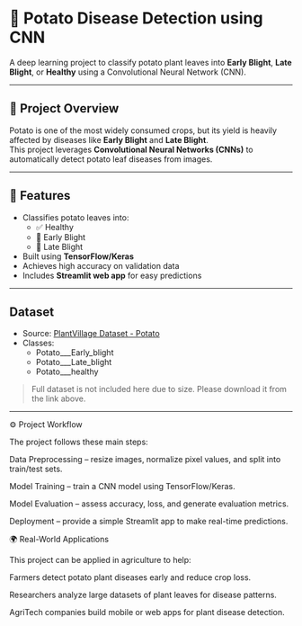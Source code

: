 # 🥔 Potato Disease Detection using CNN

A deep learning project to classify potato plant leaves into **Early Blight**, **Late Blight**, or **Healthy** using a Convolutional Neural Network (CNN).

---

## 📌 Project Overview
Potato is one of the most widely consumed crops, but its yield is heavily affected by diseases like **Early Blight** and **Late Blight**.  
This project leverages **Convolutional Neural Networks (CNNs)** to automatically detect potato leaf diseases from images.

---

## 🚀 Features
- Classifies potato leaves into:
  - ✅ Healthy
  - 🌱 Early Blight
  - 🍂 Late Blight
- Built using **TensorFlow/Keras**
- Achieves high accuracy on validation data
- Includes **Streamlit web app** for easy predictions

---

## Dataset
- Source: [PlantVillage Dataset - Potato](https://www.kaggle.com/datasets/arjuntejaswi/plant-village)  
- Classes:
  - Potato___Early_blight
  - Potato___Late_blight
  - Potato___healthy  

> Full dataset is not included here due to size. Please download it from the link above.
---

⚙️ Project Workflow

The project follows these main steps:

Data Preprocessing – resize images, normalize pixel values, and split into train/test sets.

Model Training – train a CNN model using TensorFlow/Keras.

Model Evaluation – assess accuracy, loss, and generate evaluation metrics.

Deployment – provide a simple Streamlit app to make real-time predictions.



🌍 Real-World Applications

This project can be applied in agriculture to help:

Farmers detect potato plant diseases early and reduce crop loss.

Researchers analyze large datasets of plant leaves for disease patterns.

AgriTech companies build mobile or web apps for plant disease detection.

